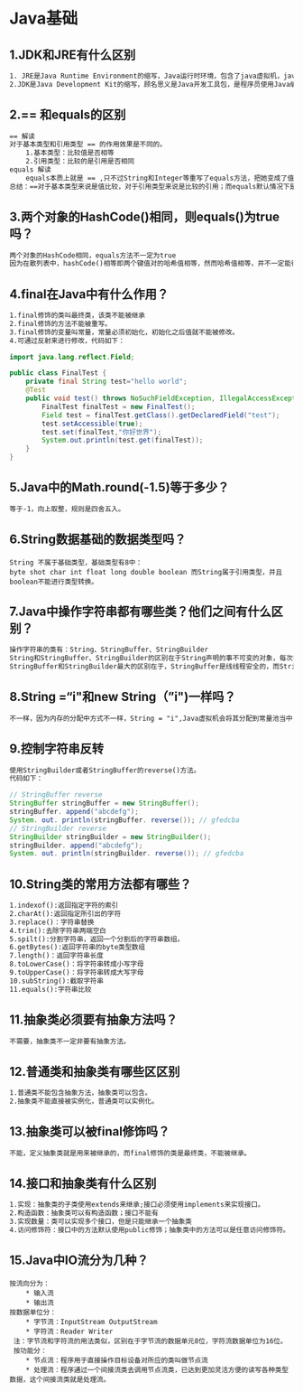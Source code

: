 # Java基础

## 1.JDK和JRE有什么区别

```txt
1. JRE是Java Runtime Environment的缩写，Java运行时环境，包含了java虚拟机，java基础类库。如果只需要运行java编写的程序，只需要安装JRE即可。
2.JDK是Java Development Kit的缩写，顾名思义是Java开发工具包，是程序员使用Java编写java程序所需的开发工具包，是提供给程序员使用的。JDK包好了JRE，同事包含了编译java源码的编译器javac。
```
## 2.== 和equals的区别

```txt
== 解读
对于基本类型和引用类型 == 的作用效果是不同的。
	1.基本类型：比较值是否相等
	2.引用类型：比较的是引用是否相同
equals 解读
	equals本质上就是 == ,只不过String和Integer等重写了equals方法，把她变成了值比较
总结：==对于基本类型来说是值比较，对于引用类型来说是比较的引用；而equals默认情况下是引用比较，只是很多类重写了equals方法，比如String、Integer等把它变成了之比较，所以一般情况下equals比较的事值是否相等。
```

## 3.两个对象的HashCode()相同，则equals()为true吗？

```txt
两个对象的HashCode相同，equals方法不一定为true
因为在散列表中，hashCode()相等即两个键值对的哈希值相等，然而哈希值相等，并不一定能得出键值对相等。
```



## 4.final在Java中有什么作用？

```txt
1.final修饰的类叫最终类，该类不能被继承
2.final修饰的方法不能被重写。
3.final修饰的变量叫常量，常量必须初始化，初始化之后值就不能被修改。
4.可通过反射来进行修改，代码如下：
```

```java
import java.lang.reflect.Field;

public class FinalTest {
    private final String test="hello world";
    @Test
    public void test() throws NoSuchFieldException, IllegalAccessException {
        FinalTest finalTest = new FinalTest();
        Field test = finalTest.getClass().getDeclaredField("test");
        test.setAccessible(true);
        test.set(finalTest,"你好世界");
        System.out.println(test.get(finalTest));
    }
}
```



## 5.Java中的Math.round(-1.5)等于多少？

```txt
等于-1，向上取整，规则是四舍五入。
```

## 6.String数据基础的数据类型吗？

```text
String 不属于基础类型，基础类型有8中：
byte shot char int float long double boolean 而String属于引用类型，并且boolean不能进行类型转换。
```

## 7.Java中操作字符串都有哪些类？他们之间有什么区别？

```txt
操作字符串的类有：String、StringBuffer、StringBuilder
String和StringBuffer、StringBuilder的区别在于String声明的事不可变的对象，每次操作都会生成新的String对象，然后然后将指针指向新的String对象，而StringBuffer、StringBuilder可以在原有对象的基础上进行操作，所以在经常改变字符串内容的情况下最好不要使用String。
StringBuffer和StringBuilder最大的区别在于，StringBuffer是线线程安全的，而StringBuilder是非线程安全的，但StringBuilder的性能却高于StringBuffer，所以在单线程的环境下推荐使用StringBuilder，多线程环境下腿甲使用StringBuffer。
```

## 8.String =“i"和new String（”i")一样吗？

```txt
不一样，因为内存的分配中方式不一样，String = "i",Java虚拟机会将其分配到常量池当中，而new String("i")怎会呸分到对内存中，但堆内存中的引用还是指向常量池当中的i。
```

## 9.控制字符串反转

```txt
使用StringBuilder或者StringBuffer的reverse()方法。
代码如下：
```

```java
// StringBuffer reverse
StringBuffer stringBuffer = new StringBuffer();
stringBuffer. append("abcdefg");
System. out. println(stringBuffer. reverse()); // gfedcba
// StringBuilder reverse
StringBuilder stringBuilder = new StringBuilder();
stringBuilder. append("abcdefg");
System. out. println(stringBuilder. reverse()); // gfedcba
```

## 10.String类的常用方法都有哪些？

```txt
1.indexof():返回指定字符的索引
2.charAt():返回指定所引出的字符
3.replace()：字符串替换
4.trim():去除字符串两端空白
5.spilt():分割字符串，返回一个分割后的字符串数组。
6.getBytes():返回字符串的byte类型数组
7.length()：返回字符串长度
8.toLowerCase()：将字符串转成小写字母
9.toUpperCase()：将字符串转成大写字母
10.subString():截取字符串
11.equals():字符串比较
```

## 11.抽象类必须要有抽象方法吗？

```txt
不需要，抽象类不一定非要有抽象方法。
```

## 12.普通类和抽象类有哪些区区别

```txt
1.普通类不能包含抽象方法，抽象类可以包含。
2.抽象类不能直接被实例化，普通类可以实例化。
```

## 13.抽象类可以被final修饰吗？

```txt
不能，定义抽象类就是用来被继承的，而final修饰的类是最终类，不能被继承。
```

## 14.接口和抽象类有什么区别

~~~txt
1.实现：抽象类的子类使用extends来继承;接口必须使用implements来实现接口。
2.构造函数：抽象类可以有构造函数；接口不能有
3.实现数量：类可以实现多个接口，但是只能继承一个抽象类
4.访问修饰符：接口中的方法默认使用public修饰；抽象类中的方法可以是任意访问修饰符。
~~~

## 15.Java中IO流分为几种？

```word
按流向分为：
	* 输入流
	* 输出流
按数据单位分：
	* 字节流：InputStream OutputStream
	* 字符流：Reader Writer
 注：字节流和字符流的用法类似，区别在于字节流的数据单元8位，字符流数据单位为16位。
 按功能分：
 	* 节点流：程序用于直接操作目标设备对所应的类叫做节点流
 	* 处理流：程序通过一个间接流类去调用节点流类，已达到更加灵活方便的读写各种类型数据，这个间接流类就是处理流。
```

